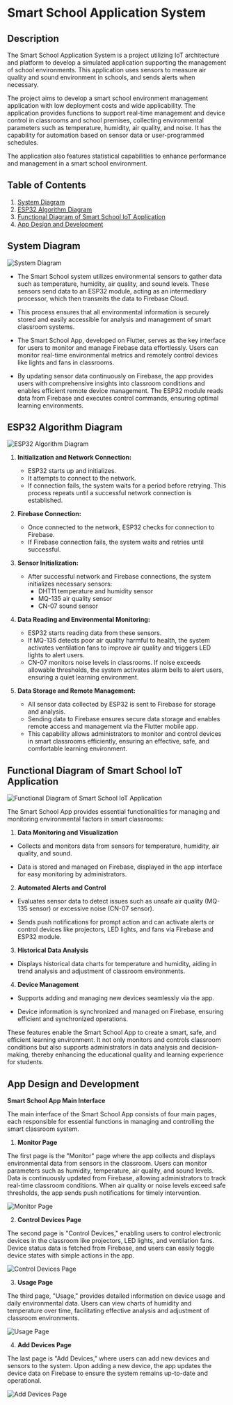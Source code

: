 # Smart School Application System

## Description

The Smart School Application System is a project utilizing IoT architecture and platform to develop a simulated application supporting the management of school environments. This application uses sensors to measure air quality and sound environment in schools, and sends alerts when necessary.

The project aims to develop a smart school environment management application with low deployment costs and wide applicability. The application provides functions to support real-time management and device control in classrooms and school premises, collecting environmental parameters such as temperature, humidity, air quality, and noise. It has the capability for automation based on sensor data or user-programmed schedules.

The application also features statistical capabilities to enhance performance and management in a smart school environment.

## Table of Contents
1. [System Diagram](#system-diagram)
2. [ESP32 Algorithm Diagram](#esp32-algorithm-diagram)
3. [Functional Diagram of Smart School IoT Application](#functional-diagram-of-smart-school-iot-application)
4. [App Design and Development](#app-design-and-development)

## System Diagram
![System Diagram](assets/readmeImages/systemdiagram.jpeg)

- The Smart School system utilizes environmental sensors to gather data such as temperature, humidity, air quality, and sound levels. These sensors send data to an ESP32 module, acting as an intermediary processor, which then transmits the data to Firebase Cloud.

- This process ensures that all environmental information is securely stored and easily accessible for analysis and management of smart classroom systems.

- The Smart School App, developed on Flutter, serves as the key interface for users to monitor and manage Firebase data effortlessly. Users can monitor real-time environmental metrics and remotely control devices like lights and fans in classrooms.

- By updating sensor data continuously on Firebase, the app provides users with comprehensive insights into classroom conditions and enables efficient remote device management. The ESP32 module reads data from Firebase and executes control commands, ensuring optimal learning environments.

## ESP32 Algorithm Diagram
![ESP32 Algorithm Diagram](assets/readmeImages/ESP32ALU.png)
1. **Initialization and Network Connection:**
   - ESP32 starts up and initializes.
   - It attempts to connect to the network.
   - If connection fails, the system waits for a period before retrying. This process repeats until a successful network connection is established.

2. **Firebase Connection:**
   - Once connected to the network, ESP32 checks for connection to Firebase.
   - If Firebase connection fails, the system waits and retries until successful.

3. **Sensor Initialization:**
   - After successful network and Firebase connections, the system initializes necessary sensors:
     - DHT11 temperature and humidity sensor
     - MQ-135 air quality sensor
     - CN-07 sound sensor

4. **Data Reading and Environmental Monitoring:**
   - ESP32 starts reading data from these sensors.
   - If MQ-135 detects poor air quality harmful to health, the system activates ventilation fans to improve air quality and triggers LED lights to alert users.
   - CN-07 monitors noise levels in classrooms. If noise exceeds allowable thresholds, the system activates alarm bells to alert users, ensuring a quiet learning environment.

5. **Data Storage and Remote Management:**
   - All sensor data collected by ESP32 is sent to Firebase for storage and analysis.
   - Sending data to Firebase ensures secure data storage and enables remote access and management via the Flutter mobile app.
   - This capability allows administrators to monitor and control devices in smart classrooms efficiently, ensuring an effective, safe, and comfortable learning environment.

## Functional Diagram of Smart School IoT Application
![Functional Diagram of Smart School IoT Application](assets/readmeImages/appdiagram.png)

The Smart School App provides essential functionalities for managing and monitoring environmental factors in smart classrooms:

1. **Data Monitoring and Visualization**

- Collects and monitors data from sensors for temperature, humidity, air quality, and sound.

- Data is stored and managed on Firebase, displayed in the app interface for easy monitoring by administrators.

2. **Automated Alerts and Control**

- Evaluates sensor data to detect issues such as unsafe air quality (MQ-135 sensor) or excessive noise (CN-07 sensor).

- Sends push notifications for prompt action and can activate alerts or control devices like projectors, LED lights, and fans via Firebase and ESP32 module.

3. **Historical Data Analysis**

- Displays historical data charts for temperature and humidity, aiding in trend analysis and adjustment of classroom environments.

4. **Device Management**

- Supports adding and managing new devices seamlessly via the app.

- Device information is synchronized and managed on Firebase, ensuring efficient and synchronized operations.

These features enable the Smart School App to create a smart, safe, and efficient learning environment. It not only monitors and controls classroom conditions but also supports administrators in data analysis and decision-making, thereby enhancing the educational quality and learning experience for students.

## App Design and Development

**Smart School App Main Interface**

The main interface of the Smart School App consists of four main pages, each responsible for essential functions in managing and controlling the smart classroom system.

1. **Monitor Page**
   
The first page is the "Monitor" page where the app collects and displays environmental data from sensors in the classroom. Users can monitor parameters such as humidity, temperature, air quality, and sound levels. Data is continuously updated from Firebase, allowing administrators to track real-time classroom conditions. When air quality or noise levels exceed safe thresholds, the app sends push notifications for timely intervention.

![Monitor Page](assets/readmeImages/monitor.png)

2. **Control Devices Page**
   
The second page is "Control Devices," enabling users to control electronic devices in the classroom like projectors, LED lights, and ventilation fans. Device status data is fetched from Firebase, and users can easily toggle device states with simple actions in the app.

![Control Devices Page](assets/readmeImages/control_devices_page.png)

3. **Usage Page**
   
The third page, "Usage," provides detailed information on device usage and daily environmental data. Users can view charts of humidity and temperature over time, facilitating effective analysis and adjustment of classroom environments.

![Usage Page](assets/readmeImages/usage_page.png)

4. **Add Devices Page**
   
The last page is "Add Devices," where users can add new devices and sensors to the system. Upon adding a new device, the app updates the device data on Firebase to ensure the system remains up-to-date and operational.

![Add Devices Page](assets/readmeImages/add_devices_page.png)


